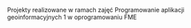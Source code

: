 Projekty realizowane w ramach zajęć Programowanie aplikacji geoinformacyjnych 1 w oprogramowaniu FME 

